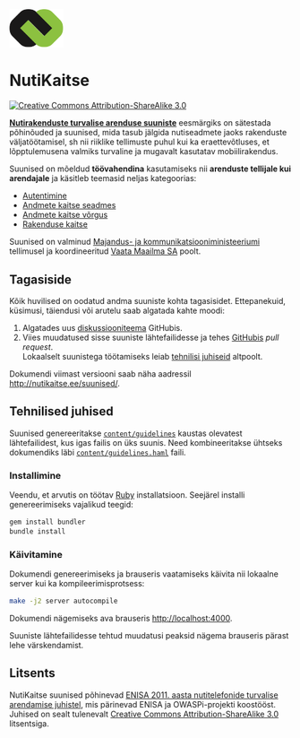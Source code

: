 <img src="content/assets/images/nutikaitse.png" width=96>

NutiKaitse
==========
[![Creative Commons Attribution-ShareAlike 3.0][ccimg]][cc]

[**Nutirakenduste turvalise arenduse suuniste**][suunised] eesmärgiks on sätestada põhinõuded ja suunised, mida tasub jälgida nutiseadmete jaoks rakenduste väljatöötamisel, sh nii riiklike tellimuste puhul kui ka eraettevõtluses, et lõpptulemusena valmiks turvaline ja mugavalt kasutatav mobiilirakendus. 

Suunised on mõeldud **töövahendina** kasutamiseks nii **arenduste tellijale kui arendajale** ja käsitleb teemasid neljas kategoorias:

- [Autentimine](http://nutikaitse.ee/suunised/#authentication)
- [Andmete kaitse seadmes](http://nutikaitse.ee/suunised/#data)
- [Andmete kaitse võrgus](http://nutikaitse.ee/suunised/#network)
- [Rakenduse kaitse](http://nutikaitse.ee/suunised/#app) 

Suunised on valminud [Majandus- ja kommunikatsiooniministeeriumi][mkm] tellimusel ja koordineeritud [Vaata Maailma SA][vaatamaailma] poolt.

[suunised]: http://nutikaitse.ee/suunised/ 
[mkm]: https://www.mkm.ee
[vaatamaailma]: http://vaatamaailma.ee


Tagasiside
----------
Kõik huvilised on oodatud andma suuniste kohta tagasisidet. Ettepanekuid, küsimusi, täiendusi või arutelu saab algatada kahte moodi:

1. Algatades uus [diskussiooniteema][issues] GitHubis.
2. Viies muudatused sisse suuniste lähtefailidesse ja tehes [GitHubis][repo] _pull request_.  
   Lokaalselt suunistega töötamiseks leiab [tehnilisi juhiseid](#tehnilised-juhised) altpoolt.

Dokumendi viimast versiooni saab näha aadressil <http://nutikaitse.ee/suunised/>.


Tehnilised juhised
------------------
Suunised genereeritakse [`content/guidelines`](./content/guidelines) kaustas olevatest lähtefailidest, kus igas failis on üks suunis. Need kombineeritakse ühtseks dokumendiks läbi [`content/guidelines.haml`](./content/guidelines.haml) faili.

### Installimine

Veendu, et arvutis on töötav [Ruby](https://www.ruby-lang.org) installatsioon. Seejärel installi genereerimiseks vajalikud teegid:

```sh
gem install bundler
bundle install
```


### Käivitamine

Dokumendi genereerimiseks ja brauseris vaatamiseks käivita nii lokaalne server kui ka kompileerimisprotsess:

```sh
make -j2 server autocompile
```

Dokumendi nägemiseks ava brauseris <http://localhost:4000>.

Suuniste lähtefailidesse tehtud muudatusi peaksid nägema brauseris pärast lehe värskendamist.


Litsents
--------
NutiKaitse suunised põhinevad [ENISA 2011. aasta nutitelefonide turvalise arendamise juhistel][enisadoc], mis pärinevad ENISA ja OWASPi-projekti koostööst. Juhised on sealt tulenevalt [Creative Commons Attribution-ShareAlike 3.0][cc] litsentsiga.


[cc]: https://creativecommons.org/licenses/by-sa/3.0/
[ccimg]: https://i.creativecommons.org/l/by-sa/3.0/80x15.png
[enisadoc]: https://www.enisa.europa.eu/activities/Resilience-and-CIIP/critical-applications/smartphone-security-1/smartphone-secure-development-guidelines
[repo]: https://github.com/moll/nutikaitse
[issues]: https://github.com/moll/nutikaitse/issues
